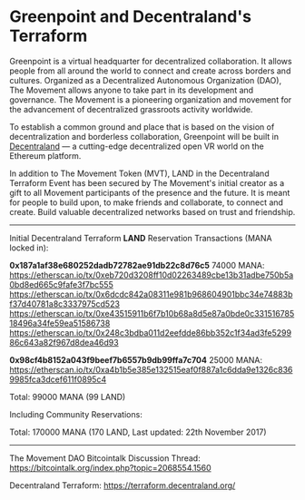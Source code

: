 # Greenpoint and Decentraland's Terraform

Greenpoint is a virtual headquarter for decentralized collaboration. It allows people from all around the world to connect and create across borders and cultures. Organized as a Decentralized Autonomous Organization (DAO), The Movement allows anyone to take part in its development and governance. The Movement is a pioneering organization and movement for the advancement of decentralized grassroots activity worldwide. 

To establish a common ground and place that is based on the vision of decentralization and borderless collaboration, Greenpoint will be built in [Decentraland](https://decentraland.org/) — a cutting-edge decentralized open VR world on the Ethereum platform.

In addition to The Movement Token (MVT), LAND in the Decentraland Terraform Event has been secured by The Movement's initial creator as a gift to all Movement participants of the presence and the future. It is meant for people to build upon, to make friends and collaborate, to connect and create. Build valuable decentralized networks based on trust and friendship.

* * *

Initial Decentraland Terraform **LAND** Reservation Transactions (MANA locked in):

**0x187a1af38e680252dadb72782ae91db22c8d76c5**
74000 MANA:
https://etherscan.io/tx/0xeb720d3208ff10d02263489cbe13b31adbe750b5a0bd8ed665c9fafe3f7bc555
https://etherscan.io/tx/0x6dcdc842a08311e981b968604901bbc34e74883bf37d40781a8c3337975cd523
https://etherscan.io/tx/0xe43515911b6f7b10b68a8d5e87a0bde0c33151678518496a34fe59ea51586738
https://etherscan.io/tx/0x248c3bdba011d2eefdde86bb352c1f34ad3fe529986c643a82f967d8dea46d93

**0x98cf4b8152a043f9beef7b6557b9db99ffa7c704**
25000 MANA:
https://etherscan.io/tx/0xa4b1b5e385e132515eaf0f887a1c6dda9e1326c8369985fca3dcef611f0895c4

Total: 99000 MANA (99 LAND)

Including Community Reservations:

Total: 170000 MANA (170 LAND, Last updated: 22th November 2017)

* * *

The Movement DAO Bitcointalk Discussion Thread: https://bitcointalk.org/index.php?topic=2068554.1560

Decentraland Terraform: https://terraform.decentraland.org/
